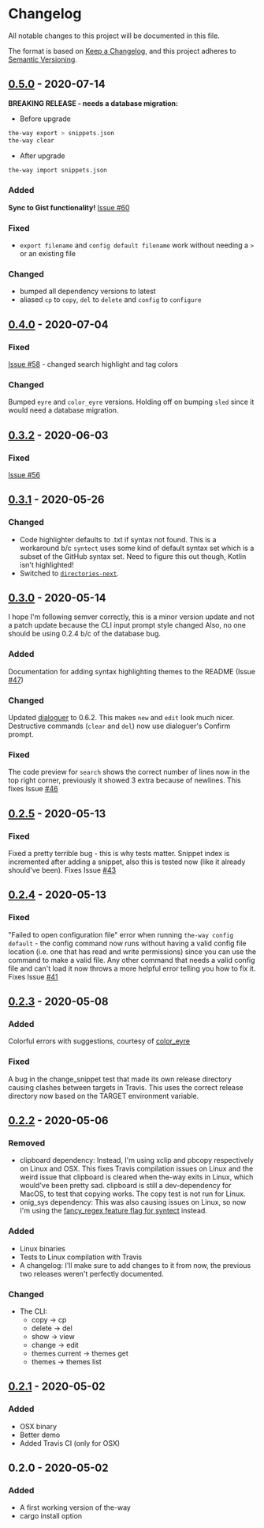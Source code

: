# Changelog
All notable changes to this project will be documented in this file.

The format is based on [Keep a Changelog](https://keepachangelog.com/en/1.0.0/),
and this project adheres to [Semantic Versioning](https://semver.org/spec/v2.0.0.html).

## [0.5.0] - 2020-07-14
**BREAKING RELEASE - needs a database migration:**
* Before upgrade 
```bash
the-way export > snippets.json
the-way clear
```
* After upgrade
```bash
the-way import snippets.json
```
### Added
**Sync to Gist functionality!** [Issue #60](https://github.com/out-of-cheese-error/the-way/issues/60)
### Fixed
* `export filename` and `config default filename` work without needing a `>` or an existing file
### Changed
* bumped all dependency versions to latest
* aliased `cp` to `copy`, `del` to `delete` and `config` to `configure`

## [0.4.0] - 2020-07-04
### Fixed
[Issue #58](https://github.com/out-of-cheese-error/the-way/issues/58) - changed search highlight and tag colors
### Changed
Bumped `eyre` and `color_eyre` versions. Holding off on bumping `sled` since it would need a database migration.

## [0.3.2] - 2020-06-03
### Fixed
[Issue #56](https://github.com/out-of-cheese-error/the-way/issues/56)

## [0.3.1] - 2020-05-26
### Changed
* Code highlighter defaults to .txt if syntax not found. This is a workaround b/c `syntect` uses some kind of default syntax set which is a subset of 
the GitHub syntax set. Need to figure this out though, Kotlin isn't highlighted!
* Switched to [`directories-next`](https://github.com/xdg-rs/dirs).

## [0.3.0] - 2020-05-14
I hope I'm following semver correctly, this is a minor version update and not a patch update because the CLI input prompt style changed
Also, no one should be using 0.2.4 b/c of the database bug.

### Added
Documentation for adding syntax highlighting themes to the README (Issue [#47](https://github.com/out-of-cheese-error/the-way/issues/47))

### Changed
Updated [dialoguer](https://github.com/mitsuhiko/dialoguer) to 0.6.2.
This makes `new` and `edit` look much nicer. Destructive commands (`clear` and `del`) now use dialoguer's Confirm prompt.

### Fixed
The code preview for `search` shows the correct number of lines now in the top right corner, previously it showed 3 extra because of newlines.
This fixes Issue [#46](https://github.com/out-of-cheese-error/the-way/issues/46)

## [0.2.5] - 2020-05-13
### Fixed
Fixed a pretty terrible bug - this is why tests matter. Snippet index is incremented after adding a snippet, also this is tested now 
(like it already should've been). Fixes Issue [#43](https://github.com/out-of-cheese-error/the-way/issues/43)

## [0.2.4] - 2020-05-13
### Fixed
"Failed to open configuration file" error when running `the-way config default` - the config command now runs without having a valid 
config file location (i.e. one that has read and write permissions) since you can use the command to make a valid file. 
Any other command that needs a valid config file and can't load it now throws a more helpful error telling you how to fix it.
Fixes Issue [#41](https://github.com/out-of-cheese-error/the-way/issues/41)

## [0.2.3] - 2020-05-08
### Added
Colorful errors with suggestions, courtesy of [color_eyre](https://github.com/yaahc/color-eyre)

### Fixed 
A bug in the change_snippet test that made its own release directory causing clashes between targets in Travis.
This uses the correct release directory now based on the TARGET environment variable.


## [0.2.2] - 2020-05-06
### Removed
- clipboard dependency:
Instead, I'm using xclip and pbcopy respectively on Linux and OSX. This fixes Travis 
compilation issues on Linux and the weird issue that clipboard is cleared 
when the-way exits in Linux, which would've been pretty sad.
clipboard is still a dev-dependency for MacOS, to test that copying works.
The copy test is not run for Linux.
- onig_sys dependency:
This was also causing issues on Linux, so now I'm using the 
[fancy_regex feature flag for syntect](https://github.com/trishume/syntect#pure-rust-fancy-regex-mode-without-onig) instead.

### Added
- Linux binaries
- Tests to Linux compilation with Travis
- A changelog:
I'll make sure to add changes to it from now, the previous two releases weren't perfectly documented.

### Changed
- The CLI:
    - copy -> cp
    - delete -> del
    - show -> view
    - change -> edit
    - themes current -> themes get
    - themes -> themes list

## [0.2.1] - 2020-05-02
### Added
- OSX binary
- Better demo
- Added Travis CI (only for OSX)


## 0.2.0 - 2020-05-02
### Added
- A first working version of the-way
- cargo install option
    
[0.5.0]: https://github.com/out-of-cheese-error/the-way/compare/v0.4.0...v0.5.0
[0.4.0]: https://github.com/out-of-cheese-error/the-way/compare/v0.3.2...v0.4.0
[0.3.2]: https://github.com/out-of-cheese-error/the-way/compare/v0.3.1...v0.3.2
[0.3.1]: https://github.com/out-of-cheese-error/the-way/compare/v0.3.0...v0.3.1
[0.3.0]: https://github.com/out-of-cheese-error/the-way/compare/v0.2.5...v0.3.0
[0.2.5]: https://github.com/out-of-cheese-error/the-way/compare/v0.2.4...v0.2.5
[0.2.4]: https://github.com/out-of-cheese-error/the-way/compare/v0.2.3...v0.2.4
[0.2.3]: https://github.com/out-of-cheese-error/the-way/compare/v0.2.2...v0.2.3
[0.2.2]: https://github.com/out-of-cheese-error/the-way/releases/tag/v0.2.2
[0.2.1]: https://github.com/out-of-cheese-error/the-way/releases/tag/v0.2.1-osx
